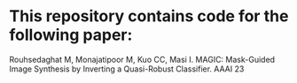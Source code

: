 
# This repository contains code for the following paper:

Rouhsedaghat M, Monajatipoor M, Kuo CC, Masi I. MAGIC: Mask-Guided Image Synthesis by Inverting a Quasi-Robust Classifier. AAAI 23
